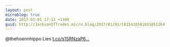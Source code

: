 ```yaml
---
layout: post
microblog: true
date: 2017-01-01 17:13 +1300
guid: http://JacksonOfTrades.micro.blog/2017/01/01/t815410501031051264.html
---
```

@thehoennhippo Lies [t.co/s1SRNzaP6...](https://t.co/s1SRNzaP6m)

